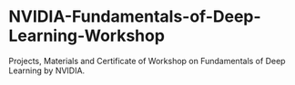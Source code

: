 # NVIDIA-Fundamentals-of-Deep-Learning-Workshop
Projects, Materials and Certificate of Workshop on Fundamentals of Deep Learning by NVIDIA.
